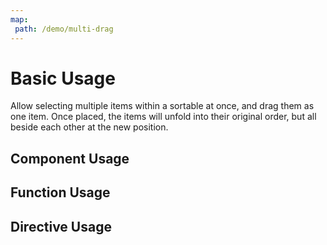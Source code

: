 ```yaml
---
map:
 path: /demo/multi-drag
---
```


# Basic Usage

Allow selecting multiple items within a sortable at once, and drag them as one item. Once placed, the items will unfold into their original order, but all beside each other at the new position.

## Component Usage

<demo src="./demo.vue"
title="component usage"
desc="">
</demo>


## Function Usage
<demo src="./function.vue"
title="function usage"
desc="">
</demo>


## Directive Usage

<demo src="./directive.vue"
title="directive usage"
desc="">
</demo>
